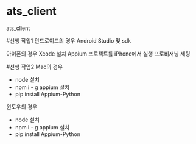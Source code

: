 # ats_client
ats_client

#선행 작업1
안드로이드의 경우
Android Studio 및 sdk

아이폰의 경우
Xcode 설치
Appium 프로젝트를 iPhone에서 실행
프로비저닝 세팅

#선행 작업2
Mac의 경우 
* node 설치
* npm i - g appium 설치
* pip install Appium-Python

윈도우의 경우
* node 설치
* npm i - g appium 설치
* pip install Appium-Python